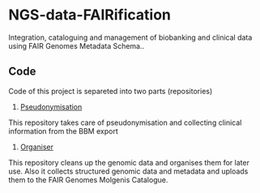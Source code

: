 # NGS-data-FAIRification
Integration, cataloguing and management of biobanking and clinical data using FAIR Genomes Metadata Schema..

## Code

Code of this project is separeted into two parts (repositories)
1. [Pseudonymisation](https://github.com/BBMRI-cz/data-catalogue-pseudonymisation)

This repository takes care of pseudonymisation and collecting clinical information from the BBM export
1. [Organiser](https://github.com/BBMRI-cz/data-catalogue-organiser)
 
This repository cleans up the genomic data and organises them for later use. Also it collects structured genomic data and metadata and uploads them to the FAIR Genomes Molgenis Catalogue.
